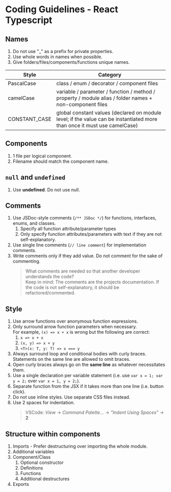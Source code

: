 # Coding Guidelines - React Typescript

## Names
1. Do not use "_" as a prefix for private properties.
2. Use whole words in names when possible.
3. Give folders/files/components/functions unique names.

Style | Category
--- | ---
PascalCase | class / enum / decorator / component files
camelCase | variable / parameter / function / method / property / module alias / folder names + non-component files
CONSTANT_CASE | global constant values (declared on module level; if the value can be instantiated more than once it must use camelCase) 

## Components
1. 1 file per logical component.
2. Filename should match the component name.

## `null` and `undefined`
1. Use **undefined**. Do not use null.

## Comments
1. Use JSDoc-style comments (`/** JSDoc */`) for functions, interfaces, enums, and classes.
   1. Specify all function attribute/parameter types
   2. Only specify function attributes/parameters with text if they are not self-explanatory.
2. Use single line comments (`// line comment`) for implementation comments.
3. Write comments only if they add value. Do not comment for the sake of commenting.
   > What comments are needed so that another developer understands the code?<br/>
   > Keep in mind: The comments are the projects documentation. If the code is not self-explanatory, it should be refactored/commented. 

## Style
1. Use arrow functions over anonymous function expressions.
2. Only surround arrow function parameters when necessary.<br/>
   For example, `(x) => x + x` is wrong but the following are correct:
   1. `x => x + x`
   2. `(x, y) => x + y`
   3. `<T>(x: T, y: T) => x === y`
3. Always surround loop and conditional bodies with curly braces. Statements on the same line are allowed to omit braces.
4. Open curly braces always go on the **same line** as whatever necessitates them.
5. Use a single declaration per variable statement (i.e. use `var x = 1; var y = 2;` over `var x = 1, y = 2;`).
6. Separate function from the JSX if it takes more than one line (i.e. button click).
7. Do not use inline styles. Use separate CSS files instead.
8. Use 2 spaces for indentation.
   > VSCode: *View* -> *Command Palette...* -> *"Indent Using Spaces"* ->  **2**

## Structure within components
1. Imports - Prefer destructuring over importing the whole module.
2. Additional variables
3. Component/Class
   1. Optional constructor
   2. Definitions
   3. Functions
   4. Additional destructures
4. Exports